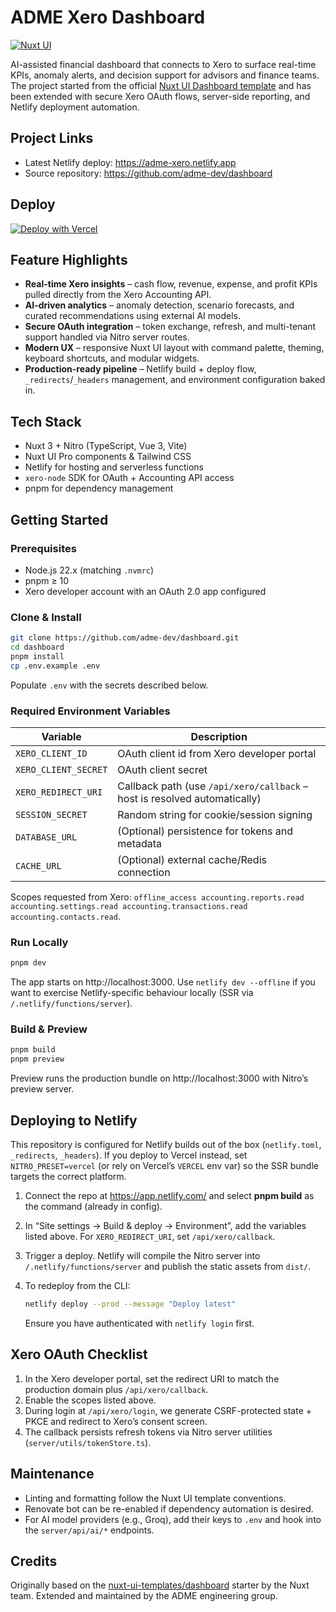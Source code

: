 # ADME Xero Dashboard

[![Nuxt UI](https://img.shields.io/badge/Made%20with-Nuxt%20UI-00DC82?logo=nuxt&labelColor=020420)](https://ui.nuxt.com)

AI-assisted financial dashboard that connects to Xero to surface real-time KPIs, anomaly alerts, and decision support for advisors and finance teams. The project started from the official [Nuxt UI Dashboard template](https://github.com/nuxt-ui-templates/dashboard) and has been extended with secure Xero OAuth flows, server-side reporting, and Netlify deployment automation.

## Project Links

- Latest Netlify deploy: https://adme-xero.netlify.app
- Source repository: https://github.com/adme-dev/dashboard

## Deploy

[![Deploy with Vercel](https://vercel.com/button)](https://vercel.com/new/clone?repository-url=https%3A%2F%2Fgithub.com%2Fadme-dev%2Fdashboard&project-name=adme-xero-dashboard&repository-name=adme-xero-dashboard)

## Feature Highlights

- **Real-time Xero insights** – cash flow, revenue, expense, and profit KPIs pulled directly from the Xero Accounting API.
- **AI-driven analytics** – anomaly detection, scenario forecasts, and curated recommendations using external AI models.
- **Secure OAuth integration** – token exchange, refresh, and multi-tenant support handled via Nitro server routes.
- **Modern UX** – responsive Nuxt UI layout with command palette, theming, keyboard shortcuts, and modular widgets.
- **Production-ready pipeline** – Netlify build + deploy flow, `_redirects`/`_headers` management, and environment configuration baked in.

## Tech Stack

- Nuxt 3 + Nitro (TypeScript, Vue 3, Vite)
- Nuxt UI Pro components & Tailwind CSS
- Netlify for hosting and serverless functions
- `xero-node` SDK for OAuth + Accounting API access
- pnpm for dependency management

## Getting Started

### Prerequisites

- Node.js 22.x (matching `.nvmrc`)
- pnpm ≥ 10
- Xero developer account with an OAuth 2.0 app configured

### Clone & Install

```bash
git clone https://github.com/adme-dev/dashboard.git
cd dashboard
pnpm install
cp .env.example .env
```

Populate `.env` with the secrets described below.

### Required Environment Variables

| Variable | Description |
| --- | --- |
| `XERO_CLIENT_ID` | OAuth client id from Xero developer portal |
| `XERO_CLIENT_SECRET` | OAuth client secret |
| `XERO_REDIRECT_URI` | Callback path (use `/api/xero/callback` – host is resolved automatically) |
| `SESSION_SECRET` | Random string for cookie/session signing |
| `DATABASE_URL` | (Optional) persistence for tokens and metadata |
| `CACHE_URL` | (Optional) external cache/Redis connection |

Scopes requested from Xero: `offline_access accounting.reports.read accounting.settings.read accounting.transactions.read accounting.contacts.read`.

### Run Locally

```bash
pnpm dev
```

The app starts on http://localhost:3000. Use `netlify dev --offline` if you want to exercise Netlify-specific behaviour locally (SSR via `/.netlify/functions/server`).

### Build & Preview

```bash
pnpm build
pnpm preview
```

Preview runs the production bundle on http://localhost:3000 with Nitro’s preview server.

## Deploying to Netlify

This repository is configured for Netlify builds out of the box (`netlify.toml`, `_redirects`, `_headers`). If you deploy to Vercel instead, set `NITRO_PRESET=vercel` (or rely on Vercel’s `VERCEL` env var) so the SSR bundle targets the correct platform.

1. Connect the repo at https://app.netlify.com/ and select **pnpm build** as the command (already in config).
2. In “Site settings → Build & deploy → Environment”, add the variables listed above. For `XERO_REDIRECT_URI`, set `/api/xero/callback`.
3. Trigger a deploy. Netlify will compile the Nitro server into `/.netlify/functions/server` and publish the static assets from `dist/`.
4. To redeploy from the CLI:

   ```bash
   netlify deploy --prod --message "Deploy latest"
   ```

   Ensure you have authenticated with `netlify login` first.

## Xero OAuth Checklist

1. In the Xero developer portal, set the redirect URI to match the production domain plus `/api/xero/callback`.
2. Enable the scopes listed above.
3. During login at `/api/xero/login`, we generate CSRF-protected state + PKCE and redirect to Xero’s consent screen.
4. The callback persists refresh tokens via Nitro server utilities (`server/utils/tokenStore.ts`).

## Maintenance

- Linting and formatting follow the Nuxt UI template conventions.
- Renovate bot can be re-enabled if dependency automation is desired.
- For AI model providers (e.g., Groq), add their keys to `.env` and hook into the `server/api/ai/*` endpoints.

## Credits

Originally based on the [nuxt-ui-templates/dashboard](https://github.com/nuxt-ui-templates/dashboard) starter by the Nuxt team. Extended and maintained by the ADME engineering group.

